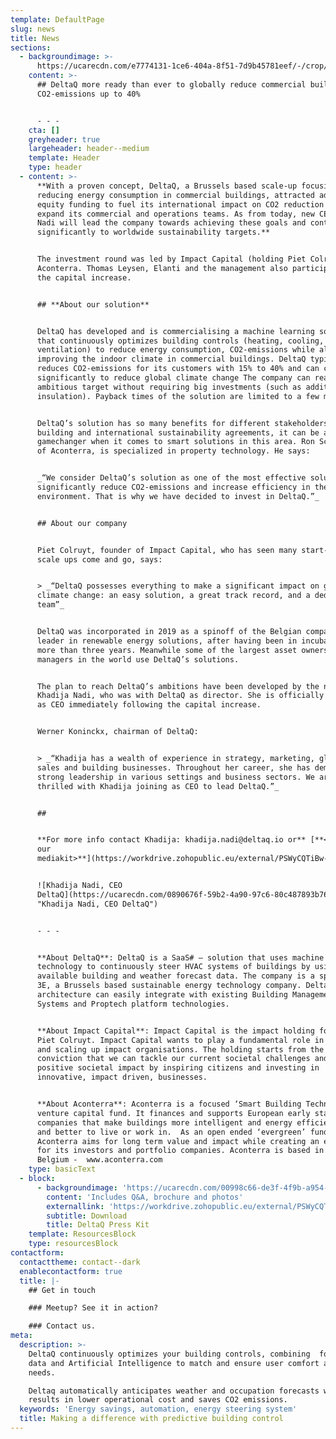 ```yaml
---
template: DefaultPage
slug: news
title: News
sections:
  - backgroundimage: >-
      https://ucarecdn.com/e7774131-1ce6-404a-8f51-7d9b45781eef/-/crop/2102x831/636,527/-/preview/
    content: >-
      ## DeltaQ more ready than ever to globally reduce commercial buildings’
      CO2-emissions up to 40%


      - - -
    cta: []
    greyheader: true
    largeheader: header--medium
    template: Header
    type: header
  - content: >-
      **With a proven concept, DeltaQ, a Brussels based scale-up focusing on
      reducing energy consumption in commercial buildings, attracted additional
      equity funding to fuel its international impact on CO2 reduction and to
      expand its commercial and operations teams. As from today, new CEO Khadija
      Nadi will lead the company towards achieving these goals and contributing
      significantly to worldwide sustainability targets.** 


      The investment round was led by Impact Capital (holding Piet Colruyt) and
      Aconterra. Thomas Leysen, Elanti and the management also participated in
      the capital increase.


      ## **About our solution**


      DeltaQ has developed and is commercialising a machine learning solution
      that continuously optimizes building controls (heating, cooling,
      ventilation) to reduce energy consumption, CO2-emissions while also
      improving the indoor climate in commercial buildings. DeltaQ typically
      reduces CO2-emissions for its customers with 15% to 40% and can contribute
      significantly to reduce global climate change The company can realize this
      ambitious target without requiring big investments (such as additional
      insulation). Payback times of the solution are limited to a few months.


      DeltaQ’s solution has so many benefits for different stakeholders within a
      building and international sustainability agreements, it can be a real
      gamechanger when it comes to smart solutions in this area. Ron Schuermans
      of Aconterra, is specialized in property technology. He says: 


      _“We consider DeltaQ’s solution as one of the most effective solutions to
      significantly reduce CO2-emissions and increase efficiency in the built
      environment. That is why we have decided to invest in DeltaQ.”_ 


      ## About our company


      Piet Colruyt, founder of Impact Capital, who has seen many start-ups and
      scale ups come and go, says: 


      > _“DeltaQ possesses everything to make a significant impact on global
      climate change: an easy solution, a great track record, and a dedicated
      team”_


      DeltaQ was incorporated in 2019 as a spinoff of the Belgian company 3E, a
      leader in renewable energy solutions, after having been in incubation for
      more than three years. Meanwhile some of the largest asset owners and
      managers in the world use DeltaQ’s solutions. 


      The plan to reach DeltaQ’s ambitions have been developed by the new CEO,
      Khadija Nadi, who was with DeltaQ as director. She is officially appointed
      as CEO immediately following the capital increase.


      Werner Koninckx, chairman of DeltaQ: 


      > _“Khadija has a wealth of experience in strategy, marketing, global
      sales and building businesses. Throughout her career, she has demonstrated
      strong leadership in various settings and business sectors. We are
      thrilled with Khadija joining as CEO to lead DeltaQ.”_


      ## 


      **For more info contact Khadija: khadija.nadi@deltaq.io or** [**<download
      our
      mediakit>**](https://workdrive.zohopublic.eu/external/PSWyCQTiBw-lTZFCd/download)**!**


      ![Khadija Nadi, CEO
      DeltaQ](https://ucarecdn.com/0890676f-59b2-4a90-97c6-80c487893b76/
      "Khadija Nadi, CEO DeltaQ")


      - - -


      **About DeltaQ**: DeltaQ is a SaaS# – solution that uses machine learning
      technology to continuously steer HVAC systems of buildings by using all
      available building and weather forecast data. The company is a spin-off of
      3E, a Brussels based sustainable energy technology company. DeltaQ’s open
      architecture can easily integrate with existing Building Management
      Systems and Proptech platform technologies. 


      **About Impact Capital**: Impact Capital is the impact holding founded by
      Piet Colruyt. Impact Capital wants to play a fundamental role in enabling
      and scaling up impact organisations. The holding starts from the
      conviction that we can tackle our current societal challenges and create
      positive societal impact by inspiring citizens and investing in
      innovative, impact driven, businesses. 


      **About Aconterra**: Aconterra is a focused ‘Smart Building Technology’
      venture capital fund. It finances and supports European early stage
      companies that make buildings more intelligent and energy efficient, safer
      and better to live or work in.  As an open ended ‘evergreen’ fund,
      Aconterra aims for long term value and impact while creating an ecosystem
      for its investors and portfolio companies. Aconterra is based in Antwerp,
      Belgium -  www.aconterra.com
    type: basicText
  - block:
      - backgroundimage: 'https://ucarecdn.com/00998c66-de3f-4f9b-a954-401eab8ea207/'
        content: 'Includes Q&A, brochure and photos'
        externallink: 'https://workdrive.zohopublic.eu/external/PSWyCQTiBw-lTZFCd/download'
        subtitle: Download
        title: DeltaQ Press Kit
    template: ResourcesBlock
    type: resourcesBlock
contactform:
  contacttheme: contact--dark
  enablecontactform: true
  title: |-
    ## Get in touch

    ### Meetup? See it in action?

    ### Contact us.
meta:
  description: >-
    DeltaQ continuously optimizes your building controls, combining  forecast
    data and Artificial Intelligence to match and ensure user comfort and
    needs. 

    Deltaq automatically anticipates weather and occupation forecasts which
    results in lower operational cost and saves CO2 emissions.
  keywords: 'Energy savings, automation, energy steering system'
  title: Making a difference with predictive building control
---
```


